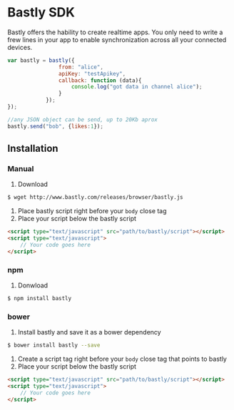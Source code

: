 # Bastly SDK

Bastly offers the hability to create realtime apps. You only need to write a frew lines in your app to enable synchronization across all your connected devices.

```js
var bastly = bastly({
                from: "alice",
                apiKey: "testApikey",
                callback: function (data){
                    console.log("got data in channel alice");
                }
            });
});

//any JSON object can be send, up to 20Kb aprox
bastly.send("bob", {likes:1});
```

## Installation

### Manual
1. Download 
```bash
$ wget http://www.bastly.com/releases/browser/bastly.js
```
1. Place bastly script right before your `body` close tag
1. Place your script below the bastly script

```html
<script type="text/javascript" src="path/to/bastly/script"></script>
<script type="text/javascript">
    // Your code goes here
</script>
```

### npm
1. Donwload
```bash
$ npm install bastly
```

### bower

1. Install bastly and save it as a bower dependency
```bash
$ bower install bastly --save
```
1. Create a script tag right before your `body` close tag that points to bastly
1. Place your script below the bastly script

```html
<script type="text/javascript" src="path/to/bastly/script"></script>
<script type="text/javascript">
    // Your code goes here
</script>
```
